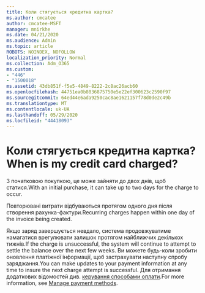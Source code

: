 ```yaml
---
title: Коли стягується кредитна картка?
ms.author: cmcatee
author: cmcatee-MSFT
manager: mnirkhe
ms.date: 04/21/2020
ms.audience: Admin
ms.topic: article
ROBOTS: NOINDEX, NOFOLLOW
localization_priority: Normal
ms.collection: Adm_O365
ms.custom:
- "446"
- "1500018"
ms.assetid: 43db851f-f5e5-4849-8222-2c8ac26acb60
ms.openlocfilehash: 44751ea0b8036875750e5e22ef300623c2590f97
ms.sourcegitcommit: 64ed44e6ada9250cac8ae1621157f78d0de2c49b
ms.translationtype: MT
ms.contentlocale: uk-UA
ms.lasthandoff: 05/29/2020
ms.locfileid: "44418093"
---
```

# <a name="when-is-my-credit-card-charged"></a><span data-ttu-id="a6ed7-102">Коли стягується кредитна картка?</span><span class="sxs-lookup"><span data-stu-id="a6ed7-102">When is my credit card charged?</span></span>

<span data-ttu-id="a6ed7-103">З початковою покупкою, це може зайняти до двох днів, щоб статися.</span><span class="sxs-lookup"><span data-stu-id="a6ed7-103">With an initial purchase, it can take up to two days for the charge to occur.</span></span>
  
<span data-ttu-id="a6ed7-104">Повторювані витрати відбуваються протягом одного дня після створення рахунка-фактури.</span><span class="sxs-lookup"><span data-stu-id="a6ed7-104">Recurring charges happen within one day of the invoice being created.</span></span>
  
<span data-ttu-id="a6ed7-105">Якщо заряд завершується невдало, система продовжуватиме намагатися врегулювати залишок протягом найближчих декількох тижнів.</span><span class="sxs-lookup"><span data-stu-id="a6ed7-105">If the charge is unsuccessful, the system will continue to attempt to settle the balance over the next few weeks.</span></span> <span data-ttu-id="a6ed7-106">Ви можете будь-коли зробити оновлення платіжної інформації, щоб застрахувати наступну спробу заряджання.</span><span class="sxs-lookup"><span data-stu-id="a6ed7-106">You can make updates to your payment information at any time to insure the next charge attempt is successful.</span></span> <span data-ttu-id="a6ed7-107">Для отримання додаткових відомостей див. [керування способами оплати](https://docs.microsoft.com/microsoft-365/commerce/billing-and-payments/manage-payment-methods).</span><span class="sxs-lookup"><span data-stu-id="a6ed7-107">For more information, see [Manage payment methods](https://docs.microsoft.com/microsoft-365/commerce/billing-and-payments/manage-payment-methods).</span></span>